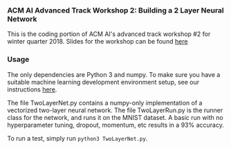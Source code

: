 ### ACM AI Advanced Track Workshop 2: Building a 2 Layer Neural Network

This is the coding portion of ACM AI's advanced track workshop #2 for winter quarter 2018. Slides for the workshop can be found [here](https://docs.google.com/presentation/d/1N4daeEii5rtRSXtHIZu0txGcWr2FU6VJRLi1NaeML2E/edit?usp=sharing)

### Usage

The only dependencies are Python 3 and numpy. To make sure you have a suitable machine learning development environment setup, see our instructions [here](https://github.com/uclaacmai/advanced-track-fall18/blob/master/README.md).

The file TwoLayerNet.py contains a numpy-only implementation of a vectorized two-layer neural network. The file TwoLayerRun.py is the runner class for the network, and runs it on the MNIST dataset. A basic run with no hyperparameter tuning, dropout, momentum, etc results in a 93% accuracy.

To run a test, simply run `python3 TwoLayerNet.py`.
